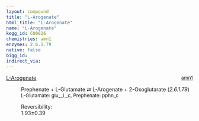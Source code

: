```yaml
---
layout: compound
title: "L-Arogenate"
html_title: "L-Arogenate"
name: "L-Arogenate"
kegg_id: C00826
chemistries: amn1
enzymes: 2.6.1.79
native: false
bigg_id:
indirect_via:
---
```

<dl><dt class='rs-product'><a href='{{ site.url }}{{ site.baseurl }}/compounds/C00826' class='link-dark' data-bs-toggle='tooltip' data-bs-html='true' data-bs-title='KEGG: C00826'>L-Arogenate</a><span style='float: right; max-width: 40%'><a href='{{ site.url }}{{ site.baseurl }}/chemistries/amn1' class='link-dark opacity-50' style='font-size: small; word-wrap: anywhere;'>amn1</a></span></dt><dd><p>Prephenate + L-Glutamate &#8644; L-Arogenate + 2-Oxoglutarate (<i>2.6.1.79</i>)<br /><span style='font-size: small;'><span data-bs-toggle='tooltip' data-bs-html='true' data-bs-title='KEGG: C00025'>L-Glutamate</span>: glu__L_c, <span data-bs-toggle='tooltip' data-bs-html='true' data-bs-title='KEGG: C00254'>Prephenate</span>: pphn_c</span><br /><div class="reversibility_info">Reversibility: <div class="progress"><div class="progress-bar bg-success" role="progressbar" style="width: 0%" aria-valuenow="0" aria-valuemin="0" aria-valuemax="100"></div></div><span>1.93&plusmn;0.39</span><div class="progress"><div class="progress-bar bg-danger" role="progressbar" style="width: 19.28%" aria-valuenow="1.927569051501144" aria-valuemin="0" aria-valuemax="10"></div><div class="progress-bar bg-warning" role="progressbar" style="width: 3.86%" aria-valuenow="1.927569051501144" aria-valuemin="0" aria-valuemax="10"></div></div></div></p><dl></dl></dd></dl>